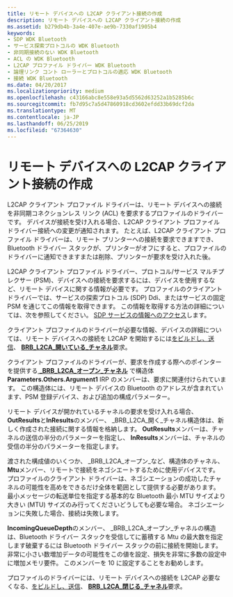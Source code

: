 ```yaml
---
title: リモート デバイスへの L2CAP クライアント接続の作成
description: リモート デバイスへの L2CAP クライアント接続の作成
ms.assetid: b279db4b-3a4e-407e-ae9b-7330af1905b4
keywords:
- SDP WDK Bluetooth
- サービス探索プロトコルの WDK Bluetooth
- 非同期接続のない WDK Bluetooth
- ACL の WDK Bluetooth
- L2CAP プロファイル ドライバー WDK Bluetooth
- 論理リンク コント ローラーとプロトコルの適応 WDK Bluetooth
- 接続 WDK Bluetooth
ms.date: 04/20/2017
ms.localizationpriority: medium
ms.openlocfilehash: c43166abc8e558e93a5d5562d63252a1b5285b6c
ms.sourcegitcommit: fb7d95c7a5d47860918cd3602efdd33b69dcf2da
ms.translationtype: MT
ms.contentlocale: ja-JP
ms.lasthandoff: 06/25/2019
ms.locfileid: "67364630"
---
```

# <a name="creating-a-l2cap-client-connection-to-a-remote-device"></a>リモート デバイスへの L2CAP クライアント接続の作成


L2CAP クライアント プロファイル ドライバーは、リモート デバイスへの接続を非同期コネクションレス リンク (ACL) を要求するプロファイルのドライバーです。 デバイスが接続を受け入れる場合、L2CAP クライアント プロファイル ドライバー接続への変更が通知されます。 たとえば、L2CAP クライアント プロファイル ドライバーは、リモート プリンターへの接続を要求できますでき、Bluetooth ドライバー スタックが、プリンターがオフにすると、プロファイルのドライバーに通知できますまたは削除、プリンターが要求を受け入れた後。

L2CAP クライアント プロファイル ドライバー、プロトコル/サービス マルチプレクサー (PSM)、デバイスへの接続を要求するには、デバイスを使用するなど、リモート デバイスに関する情報が必要です。 プロファイルのクライアント ドライバーでは、サービスの探索プロトコル (SDP) Ddi、またはサービスの固定 PSM を通じてこの情報を取得できます。 この情報を取得する方法の詳細については、次を参照してください。 [SDP サービスの情報へのアクセス](accessing-sdp-service-information.md)します。

クライアント プロファイルのドライバーが必要な情報、デバイスの詳細については、リモート デバイスへの接続を L2CAP を開始するには[をビルドし、送信](building-and-sending-a-brb.md)、 [ **BRB\_L2CA\_開いている\_チャネル**](https://docs.microsoft.com/previous-versions/ff536615(v=vs.85))要求。

クライアント プロファイルのドライバーが、要求を作成する際へのポインターを提供する[  **\_BRB\_L2CA\_オープン\_チャネル**](https://docs.microsoft.com/windows-hardware/drivers/ddi/content/bthddi/ns-bthddi-_brb_l2ca_open_channel) で構造体**Parameters.Others.Argument1** IRP のメンバーは、要求に関連付けられています。 この構造体には、リモート デバイスの Bluetooth のアドレスが含まれています、PSM 登録デバイス、および追加の構成パラメーター。

リモート デバイスが開かれているチャネルの要求を受け入れる場合、 **OutResults**と**InResults**のメンバー、 \_BRB\_L2CA\_開く\_チャネル構造体は、新しく作成された接続に関する情報を格納します。 **OutResults**メンバーは、チャネルの送信の半分のパラメーターを指定し、 **InResults**メンバーは、チャネルの受信の半分のパラメーターを指定します。

渡された構成値のいくつか、 \_BRB\_L2CA\_オープン\_など、構造体のチャネル、 **Mtu**メンバー、リモートで接続をネゴシエートするために使用デバイスです。 プロファイルのクライアント ドライバーは、ネゴシエーションの成功したチャネルの可能性を高めをできるだけ全体を範囲として提供する必要があります。 最小メッセージの転送単位を指定する基本的な Bluetooth 最小 MTU サイズより大きい (MTU) サイズのみ行ってくださいどうしても必要な場合。 ネゴシエーションに失敗した場合、接続は失敗します。

**IncomingQueueDepth**のメンバー、 \_BRB\_L2CA\_オープン\_チャネルの構造は、Bluetooth ドライバー スタックを受信してに蓄積する Mtu の最大数を指定します破棄するには Bluetooth ドライバー スタックの前に接続を開始します。 非常に小さい数増加データの可能性をこの値を設定、損失を非常に多数の設定中に増加メモリ要件。 このメンバーを 10 に設定することをお勧めします。

プロファイルのドライバーには、リモート デバイスへの接続を L2CAP 必要なくなる、[をビルドし、送信](building-and-sending-a-brb.md)、 [ **BRB\_L2CA\_閉じる\_チャネル**](https://docs.microsoft.com/previous-versions/ff536614(v=vs.85))要求。

 

 





